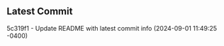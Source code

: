 
## Latest Commit
5c319f1 - Update README with latest commit info (2024-09-01 11:49:25 -0400) <Yunxi-Zhou>
